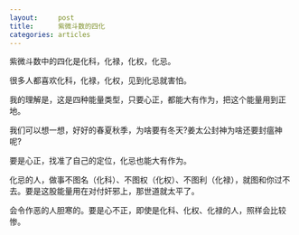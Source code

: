 ```yaml
---
layout:		post
title:		紫微斗数的四化
categories:	articles
---
```

紫微斗数中的四化是化科，化禄，化权，化忌。

很多人都喜欢化科，化禄，化权，见到化忌就害怕。

我的理解是，这是四种能量类型，只要心正，都能大有作为，把这个能量用到正地。

我们可以想一想，好好的春夏秋季，为啥要有冬天?姜太公封神为啥还要封瘟神呢?

要是心正，找准了自己的定位，化忌也能大有作为。

化忌的人，做事不图名（化科）、不图权（化权）、不图利（化禄），就图和你过不去。要是这股能量用在对付奸邪上，那世道就太平了。

会令作恶的人胆寒的。要是心不正，即使是化科、化权、化禄的人，照样会比较惨。